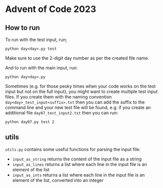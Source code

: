 # Advent of Code 2023


## How to run

To run with the test input, run;

```
python day<day>.py test
```

Make sure to use the 2-digit day number as per the created file name.

And to run with the main input, run:

```
python day<day>.py
```

Sometimes (e.g. for those pesky times when your code works on the test input but not on the full input), you might want to create multiple test input files. If you create them with the naming convention `day<day>_test_input<suffix>.txt` then you can add the suffix to the command line and your new test file will be found, e.g. if you create an additional file `day07_test_input2.txt` then you can run:


```
python day07.py test 2
```

## utils

`utils.py` contains some useful functions for parsing the input file:

 * `input_as_string` returns the content of the input file as a string
 * `input_as_lines` returns a list where each line in the input file is an element of the list
 * `input_as_ints` returns a list where each line in the input file is an element of the list, converted into an integer


